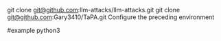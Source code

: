git clone git@github.com:llm-attacks/llm-attacks.git
git clone git@github.com:Gary3410/TaPA.git
Configure the preceding environment

#example
python3 
